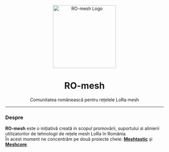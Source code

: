 <div align="center">
  <a href="https://github.com/RO-mesh">
    <img src="#" alt="RO-mesh Logo" width="200" height="200">
  </a>
  <br>
  <h1>RO-mesh</h1>
  <p>Comunitatea românească pentru rețelele LoRa mesh</p>
</div>

---

### Despre

**RO-mesh** este o inițiativă creată in scopul promovării, suportului si alinierii utilizatorilor de tehnologii de rețele mesh LoRa în România. 
<br>
În acest moment ne concentrăm pe două proiecte cheie: **[Meshtastic](https://meshtastic.org/)** și **[Meshcore](https://meshcore.co.uk/)**.
